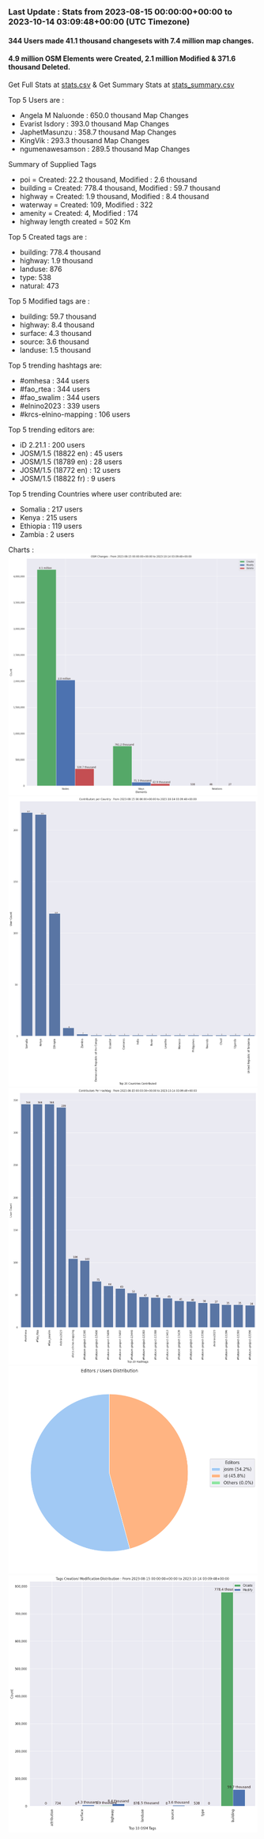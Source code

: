 ### Last Update : Stats from 2023-08-15 00:00:00+00:00 to 2023-10-14 03:09:48+00:00 (UTC Timezone)

#### 344 Users made 41.1 thousand changesets with 7.4 million map changes.
#### 4.9 million OSM Elements were Created, 2.1 million Modified & 371.6 thousand Deleted.
Get Full Stats at [stats.csv](/stats/elinino2023/Daily/stats.csv)
 & Get Summary Stats at [stats_summary.csv](/stats/elinino2023/Daily/stats_summary.csv)

Top 5 Users are : 
- Angela M Naluonde : 650.0 thousand Map Changes
- Evarist Isdory : 393.0 thousand Map Changes
- JaphetMasunzu : 358.7 thousand Map Changes
- KingVik : 293.3 thousand Map Changes
- ngumenawesamson : 289.5 thousand Map Changes

Summary of Supplied Tags
- poi = Created: 22.2 thousand, Modified : 2.6 thousand
- building = Created: 778.4 thousand, Modified : 59.7 thousand
- highway = Created: 1.9 thousand, Modified : 8.4 thousand
- waterway = Created: 109, Modified : 322
- amenity = Created: 4, Modified : 174
- highway length created = 502 Km


Top 5 Created tags are :
- building: 778.4 thousand
- highway: 1.9 thousand
- landuse: 876
- type: 538
- natural: 473


Top 5 Modified tags are :
- building: 59.7 thousand
- highway: 8.4 thousand
- surface: 4.3 thousand
- source: 3.6 thousand
- landuse: 1.5 thousand


Top 5 trending hashtags are:
- #omhesa : 344 users
- #fao_rtea : 344 users
- #fao_swalim : 344 users
- #elnino2023 : 339 users
- #krcs-elnino-mapping : 106 users


Top 5 trending editors are:
- iD 2.21.1 : 200 users
- JOSM/1.5 (18822 en) : 45 users
- JOSM/1.5 (18789 en) : 28 users
- JOSM/1.5 (18772 en) : 12 users
- JOSM/1.5 (18822 fr) : 9 users


Top 5 trending Countries where user contributed are:
- Somalia : 217 users
- Kenya : 215 users
- Ethiopia : 119 users
- Zambia : 2 users


 Charts : 
![Alt text](./stats_osm_changes.png) 
![Alt text](./stats_users_per_country.png) 
![Alt text](./stats_users_per_hashtag.png) 
![Alt text](./stats_editors_pie_chart.png) 
![Alt text](./stats_tags.png) 
